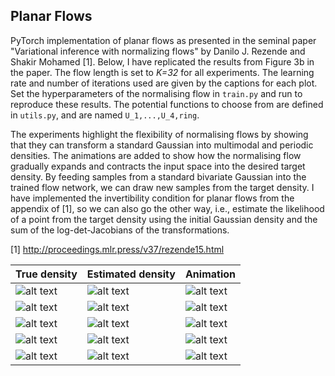 ## Planar Flows
PyTorch implementation of planar flows as presented in the seminal paper "Variational inference with normalizing flows" by Danilo J. Rezende and Shakir Mohamed [1]. Below, I have replicated the results from Figure 3b in the paper. The flow length is set to *K=32* for all experiments. The learning rate and number of iterations used are given by the captions for each plot. Set the hyperparameters of the normalising flow in `train.py` and run to reproduce these results. The potential functions to choose from are defined in `utils.py`, and are named `U_1,...,U_4,ring`.

The experiments highlight the flexibility of normalising flows by showing that they can transform a standard Gaussian into multimodal and periodic densities. The animations are added to show how the normalising flow gradually expands and contracts the input space into the desired target density. By feeding samples from a standard bivariate Gaussian into the trained flow network, we can draw new samples from the target density. I have implemented the invertibility condition for planar flows from the appendix of [1], so we can also go the other way, i.e., estimate the likelihood of a point from the target density using the initial Gaussian density and the sum of the log-det-Jacobians of the transformations. 

[1] http://proceedings.mlr.press/v37/rezende15.html

| True density | Estimated density | Animation |
|--------------|-------------------|-----------|
|     ![alt text](https://github.com/e-hulten/planar-flows/blob/master/results/U_1_true_density.png "Density $U_1$") |![alt text](https://github.com/e-hulten/planar-flows/blob/master/results/U_1_estimated_density.png "Density $U_1$")                |     ![alt text](https://github.com/e-hulten/planar-flows/blob/master/gifs/U_1.gif "Density $U_1$")      |
|     ![alt text](https://github.com/e-hulten/planar-flows/blob/master/results/U_2_true_density.png "Density $U_2$") |![alt text](https://github.com/e-hulten/planar-flows/blob/master/results/U_2_estimated_density.png "Density $U_2$")                |     ![alt text](https://github.com/e-hulten/planar-flows/blob/master/gifs/U_2.gif "Density $U_2$")      |
|     ![alt text](https://github.com/e-hulten/planar-flows/blob/master/results/U_3_true_density.png "Density $U_3$") |![alt text](https://github.com/e-hulten/planar-flows/blob/master/results/U_3_estimated_density.png "Density $U_3$")                |     ![alt text](https://github.com/e-hulten/planar-flows/blob/master/gifs/U_3.gif "Density $U_3$")      |
|     ![alt text](https://github.com/e-hulten/planar-flows/blob/master/results/U_4_true_density.png "Density $U_4$") |![alt text](https://github.com/e-hulten/planar-flows/blob/master/results/U_4_estimated_density.png "Density $U_4$")                |     ![alt text](https://github.com/e-hulten/planar-flows/blob/master/gifs/U_4.gif "Density $U_4$")      |
|     ![alt text](https://github.com/e-hulten/planar-flows/blob/master/results/ring_true_density.png "Density $ring$") |![alt text](https://github.com/e-hulten/planar-flows/blob/master/results/ring_K32_estimated_density.png "Density $ring$")                |     ![alt text](https://github.com/e-hulten/planar-flows/blob/master/gifs/ring.gif "Density $ring$")      |
